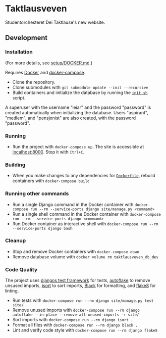 # Taktlausveven

Studentorchesteret Dei Taktlause's new website.

## Development

### Installation

(For more details, see [setup/DOCKER.md](./setup/DOCKER.md).)

Requires [Docker](https://docs.docker.com/get-docker/) and [docker-compose](https://docs.docker.com/compose/install/).

- Clone the repository.
- Clone submodules with `git submodule update --init --recursive`
- Build containers and initialize the database by running the [`init.sh`](./init.sh) script.

A superuser with the username "leiar" and the password "password" is created automatically when initializing the database. Users "aspirant", "medlem", and "pensjonist" are also created, with the password "password".

### Running

- Run the project with `docker-compose up`. The site is accessible at [localhost:8000](http://localhost:8000/). Stop it with `Ctrl+C`.

### Building

- When you make changes to any dependencies for [`Dockerfile`](./Dockerfile), rebuild containers with `docker-compose build`

### Running other commands

- Run a single Django command in the Docker container with `docker-compose run --rm --service-ports django site/manage.py <command>`
- Run a single shell command in the Docker container with `docker-compose run --rm --service-ports django <command>`
- Run Docker container as interactive shell with `docker-compose run --rm --service-ports django bash`

### Cleanup

- Stop and remove Docker containers with `docker-compose down`
- Remove database volume with `docker volume rm taktlausveven_db_dev`

### Code Quality

The project uses [djangos test framework](https://docs.djangoproject.com/en/4.0/topics/testing/) for tests, [autoflake](https://github.com/myint/autoflake) to remove unsused imports, [isort](https://pycqa.github.io/isort/index.html) to sort imports, [Black](https://black.readthedocs.io/en/stable/) for formatting, and [flake8](https://flake8.pycqa.org/en/latest/) for linting.

- Run tests with `docker-compose run --rm django site/manage.py test site/`
- Remove unused imports with `docker-compose run --rm django autoflake --in-place --remove-all-unused-imports -r site/`
- Sort imports with `docker-compose run --rm django isort .`
- Format all files with `docker-compose run --rm django black .`
- Lint and verify code style with `docker-compose run --rm django flake8`
